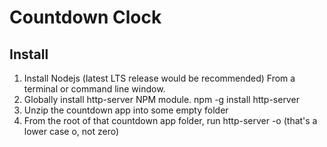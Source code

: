 # Countdown Clock

## Install

1. Install Nodejs (latest LTS release would be recommended) From a terminal or command line window.
1. Globally install http-server NPM module.  npm -g install http-server
1. Unzip the countdown app into some empty folder
1. From the root of that countdown app folder, run http-server -o  (that's a lower case o, not zero)
